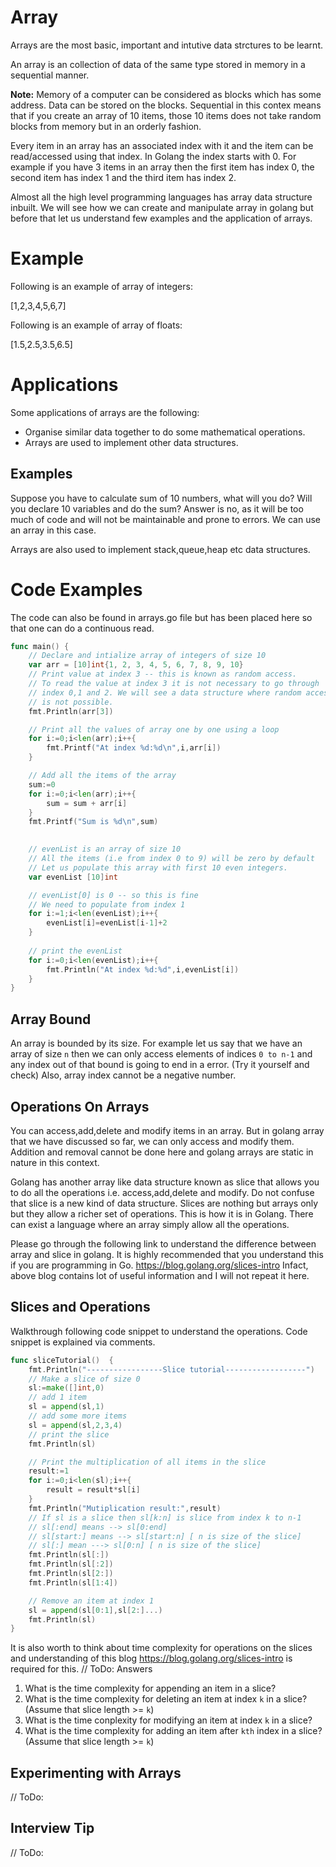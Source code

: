 # Array

Arrays are the most basic, important and  intutive data strctures to be learnt.

An array is an collection of data of the same type stored in memory in a sequential manner. 

**Note:** Memory of a computer can be considered as blocks which has some address. Data can be stored on the blocks. Sequential in this contex means that if you create an array of 10 items, those 10 items does not take random blocks from memory but in an orderly fashion. 

Every item in an array has an associated index with it and the item can be read/accessed using that index. In Golang the index starts with 0. For example if you have 3 items in an array then the first item has index 0, the second item has index 1 and the third item has index 2.   

Almost all the high level programming languages has array data structure inbuilt. We will see how we can create and manipulate array in golang but before that let us understand few examples and the application of arrays.



# Example 
Following is an example of array of integers:

[1,2,3,4,5,6,7]

Following is an example of array of floats:

[1.5,2.5,3.5,6.5]

# Applications

Some applications of arrays are the following:
- Organise similar data together to do some mathematical operations.
- Arrays are used to implement other data structures.

## Examples

Suppose you have to calculate sum of 10 numbers, what will you do? Will you declare 10 variables and do the sum?
Answer is no, as it will be too much of code and will not be maintainable and prone to errors. We can use an array in this case.

Arrays are also used to implement stack,queue,heap etc data structures.

# Code Examples

The code can also be found in arrays.go file but has been placed here
so that one can do a continuous read.

```go
func main() {
	// Declare and intialize array of integers of size 10
	var arr = [10]int{1, 2, 3, 4, 5, 6, 7, 8, 9, 10}
	// Print value at index 3 -- this is known as random access.
	// To read the value at index 3 it is not necessary to go through
	// index 0,1 and 2. We will see a data structure where random access
	// is not possible.
	fmt.Println(arr[3])

	// Print all the values of array one by one using a loop
	for i:=0;i<len(arr);i++{
		fmt.Printf("At index %d:%d\n",i,arr[i])
	}

	// Add all the items of the array
	sum:=0
	for i:=0;i<len(arr);i++{
		sum = sum + arr[i]
	}
	fmt.Printf("Sum is %d\n",sum)

	
	// evenList is an array of size 10
	// All the items (i.e from index 0 to 9) will be zero by default
	// Let us populate this array with first 10 even integers.
	var evenList [10]int

	// evenList[0] is 0 -- so this is fine
	// We need to populate from index 1
	for i:=1;i<len(evenList);i++{
		evenList[i]=evenList[i-1]+2
	}
	
	// print the evenList
	for i:=0;i<len(evenList);i++{
		fmt.Println("At index %d:%d",i,evenList[i])
	}
}
```

## Array Bound
An array is bounded by its size. For example let us say that we have an array of size `n` then we can only access elements of indices `0 to n-1` and any index out of that bound is going to end in a error. (Try it yourself and check)
Also, array index cannot be a negative number.

## Operations On Arrays

You can access,add,delete and modify items in an array. But in golang array that we have discussed so far, we can only access and modify them.
Addition and removal cannot be done here and golang arrays are static in nature in this context.

Golang has another array like data structure known as slice that allows you to do all the operations i.e. access,add,delete and modify. Do not confuse that slice is a new kind of data structure. Slices are nothing but arrays only but they allow a richer set of operations. This is how it is in Golang.
There can exist a language where an array simply allow all the operations.

Please go through the following link to understand the difference between array and slice in golang. It is highly recommended that you understand this if you are programming in Go.
https://blog.golang.org/slices-intro
Infact, above blog contains lot of useful information and I will not repeat it here.

## Slices and Operations

Walkthrough following code snippet to understand the operations. Code snippet is explained via comments.
```go
func sliceTutorial()  {
	fmt.Println("-----------------Slice tutorial------------------")
	// Make a slice of size 0
	sl:=make([]int,0)
	// add 1 item
	sl = append(sl,1)
	// add some more items
	sl = append(sl,2,3,4)
	// print the slice
	fmt.Println(sl)

	// Print the multiplication of all items in the slice
	result:=1
	for i:=0;i<len(sl);i++{
		result = result*sl[i]
	}
	fmt.Println("Mutiplication result:",result)
	// If sl is a slice then sl[k:n] is slice from index k to n-1
	// sl[:end] means --> sl[0:end]
	// sl[start:] means --> sl[start:n] [ n is size of the slice]
	// sl[:] mean ---> sl[0:n] [ n is size of the slice]
	fmt.Println(sl[:])
	fmt.Println(sl[:2])
	fmt.Println(sl[2:])
	fmt.Println(sl[1:4])

	// Remove an item at index 1
	sl = append(sl[0:1],sl[2:]...)
	fmt.Println(sl)
}

```

It is also worth to think about time complexity for operations on the slices and understanding of this blog https://blog.golang.org/slices-intro is required for this.
// ToDo: Answers
1. What is the time complexity for appending an item in a slice?
2. What is the time complexity for deleting an item at index `k` in a slice? (Assume that slice length >= `k`)
3. What is the time conplexity for modifying an item at index `k` in a slice?
4. What is the time complexity for adding an item after `kth` index in a slice? (Assume that slice length >= `k`)

## Experimenting with Arrays

// ToDo: 

## Interview Tip

// ToDo: 




 